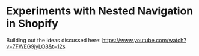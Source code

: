 # Experiments with Nested Navigation in Shopify

Building out the ideas discussed here:
https://www.youtube.com/watch?v=7FWEG9jyLO8&t=12s
